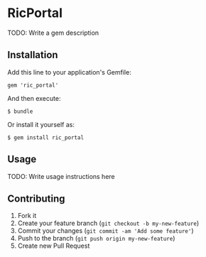 # RicPortal

TODO: Write a gem description

## Installation

Add this line to your application's Gemfile:

    gem 'ric_portal'

And then execute:

    $ bundle

Or install it yourself as:

    $ gem install ric_portal

## Usage

TODO: Write usage instructions here

## Contributing

1. Fork it
2. Create your feature branch (`git checkout -b my-new-feature`)
3. Commit your changes (`git commit -am 'Add some feature'`)
4. Push to the branch (`git push origin my-new-feature`)
5. Create new Pull Request
